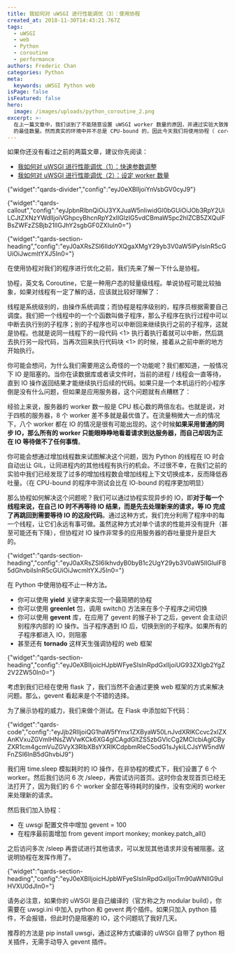 ```yaml
---
title: 我如何对 uWSGI 进行性能调优（3）：使用协程
created_at: 2018-11-30T14:43:21.767Z
tags:
  - uWSGI
  - web
  - Python
  - coroutine
  - performance
authors: Frederic Chan
categories: Python
meta:
  keywords: uWSGI Python web
isPage: false
isFeatured: false
hero:
  image: /images/uploads/python_coroutine_2.png
excerpt: >-
  在上一篇文章中，我们谈到了不能随意设置 uWSGI worker 数量的原因，并通过实验大致推算出了在 CPU-bound 的程序中 worker
  的最佳数量。然而真实的环境中并不总是 CPU-bound 的，因此今天我们将使用协程（ coroutine ）来优化 IO-bound 时的情况。
---
```



如果你还没有看过之前的两篇文章，建议你先阅读：

* [我如何对 uWSGI 进行性能调优（1）：快速参数调整](https://blog.admirable.pro/posts/uwsgi-performance-tuning/)
* [我如何对 uWSGI 进行性能调优（2）：设定 worker 数量](https://blog.admirable.pro/posts/uwsgi-performance-tuning-2/)

{"widget":"qards-divider","config":"eyJ0eXBlIjoiYnVsbGV0cyJ9"}

{"widget":"qards-callout","config":"eyJpbnRlbnQiOiJ3YXJuaW5nIiwidGl0bGUiOiJOb3RpY2UiLCJtZXNzYWdlIjoiVGhpcyBhcnRpY2xlIGlzIG5vdCBmaW5pc2hlZCB5ZXQuIFBsZWFzZSBjb21lIGJhY2sgbGF0ZXIuIn0="}

{"widget":"qards-section-heading","config":"eyJ0aXRsZSI6IldoYXQgaXMgY29yb3V0aW5lPyIsInR5cGUiOiJwcmltYXJ5In0="}

在使用协程对我们的程序进行优化之前，我们先来了解一下什么是协程。

协程，英文名 Coroutine，它是一种用户态的轻量级线程。单说协程可能比较抽象，如果对线程有一定了解的话，应该就比较好理解了：

线程是系统级别的，由操作系统调度；而协程是程序级别的，程序员根据需要自己调度。我们把一个线程中的一个个函数叫做子程序，那么子程序在执行过程中可以中断去执行别的子程序；别的子程序也可以中断回来继续执行之前的子程序，这就是协程。也就是说同一线程下的一段代码 <1> 执行着执行着就可以中断，然后跳去执行另一段代码，当再次回来执行代码块 <1> 的时候，接着从之前中断的地方开始执行。

你可能会想问，为什么我们需要用这么奇怪的一个功能呢？我们都知道，一般情况下 IO 是阻塞的。当你在读数据库或者读文件时，当前的进程 / 线程会一直等待，直到 IO 操作返回结果才能继续执行后续的代码。如果只是一个本机运行的小程序倒是没有什么问题，但如果是应用服务器，这个问题就有点糟糕了：

经验上来说，服务器的 worker 数一般是 CPU 核心数的两倍左右。也就是说，对于四核的服务器，8 个 worker 差不多就是最优值了。在流量稍微大一点的情况下，八个 worker 都在 IO 的情况是很有可能出现的。这个时候**如果采用普通的同步 IO，那么所有的 worker 只能眼睁睁地看着请求到达服务器，而自己却因为正在 IO 等待做不了任何事情**。

你可能会想通过增加线程数来试图解决这个问题，因为 Python 的线程在 IO 时会自动出让 GIL，让同进程内的其他线程有执行的机会。不过很不幸，在我们之前的实验中我们已经发现了过多的增加线程数会增加线程上下文切换成本，反而降低吞吐量。（在  CPU-bound 的程序中测试会比在 IO-bound 的程序更加明显）

那么协程如何解决这个问题呢？我们可以通过协程实现异步的 IO，即**对于每一个线程来说，在自己 IO 时不再等待 IO 结果，而是先去处理新来的请求，等 IO 完成了再跳回到需要等待 IO 的这段代码**。通过这种方式，我们充分利用了程序中的每一个线程，让它们永远有事可做。虽然这种方式对单个请求的性能并没有提升（甚至可能还有下降），但协程对 IO 操作非常多的应用服务器的吞吐量提升是巨大的。

{"widget":"qards-section-heading","config":"eyJ0aXRsZSI6IkhvdyB0byB1c2UgY29yb3V0aW5lIGluIFB5dGhvbiIsInR5cGUiOiJwcmltYXJ5In0="}

在 Python 中使用协程不止一种方法。

* 你可以使用 **yield** 关键字来实现一个最简陋的协程
* 你可以使用 **greenlet** 包，调用 switch() 方法来在多个子程序之间切换
* 你可以使用 **gevent** 库，在应用了 gevent 的猴子补丁之后，gevent 会主动识别程序内部的 IO 操作。当子程序遇到 IO 后，切换到别的子程序。如果所有的子程序都进入 IO，则阻塞
* 甚至还有 **tornado** 这样天生强调协程的 web 框架

{"widget":"qards-section-heading","config":"eyJ0eXBlIjoicHJpbWFyeSIsInRpdGxlIjoiUG93ZXIgb2YgZ2V2ZW50In0="}

考虑到我们已经在使用 flask 了，我们当然不会通过更换 web 框架的方式来解决问题。那么，gevent 看起来是个不错的选择。

为了展示协程的威力，我们来做个测试。在 Flask 中添加如下代码：

{"widget":"qards-code","config":"eyJjb2RlIjoiQG1haW5fYmx1ZXByaW50LnJvdXRlKCcvc2xlZXAnKVxuZGVmIHNsZWVwKCk6XG4gICAgdGltZS5zbGVlcCg2MClcbiAgICByZXR1cm4gcmVuZGVyX3RlbXBsYXRlKCdpbmRleC5odG1sJykiLCJsYW5ndWFnZSI6InB5dGhvbiJ9"}

我们用 time.sleep 模拟耗时的 IO 操作，在非协程的模式下，我们设置了 6 个 worker。然后我们访问 6 次 /sleep，再尝试访问首页。这时你会发现首页已经无法打开了，因为我们的 6 个 worker 全部在等待耗时的操作，没有空闲的 worker 来处理新的请求。

然后我们加入协程：

* 在 uwsgi 配置文件中增加 gevent = 100
* 在程序最前面增加 from gevent import monkey; monkey.patch_all()

之后访问多次 /sleep 再尝试进行其他请求，可以发现其他请求并没有被阻塞。这说明协程在发挥作用了。



{"widget":"qards-section-heading","config":"eyJ0eXBlIjoicHJpbWFyeSIsInRpdGxlIjoiTm90aWNlIG9uIHVXU0dJIn0="}

请务必注意，如果你的 uWSGI 是自己编译的（官方称之为 modular build），你需要在 uwsgi.ini 中加入 python 和 gevent 两个插件。如果只加入 python 插件，不会报错，但此时仍是阻塞的 IO，这个问题坑了我好几天。

推荐的方法是 pip install uwsgi，通过这种方式编译的 uWSGI 自带了 python 相关插件，无需手动导入 gevent 插件。
